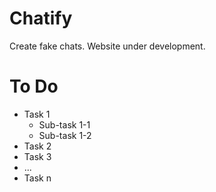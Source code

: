 # Chatify

Create fake chats. Website under development.

<!-- Todo -->
# To Do
* Task 1
  * Sub-task 1-1
  * Sub-task 1-2
* Task 2
* Task 3
* ...
* Task n
